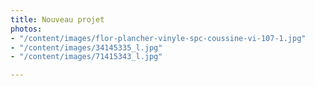 ```yaml
---
title: Nouveau projet
photos:
- "/content/images/flor-plancher-vinyle-spc-coussine-vi-107-1.jpg"
- "/content/images/34145335_l.jpg"
- "/content/images/71415343_l.jpg"

---
```

